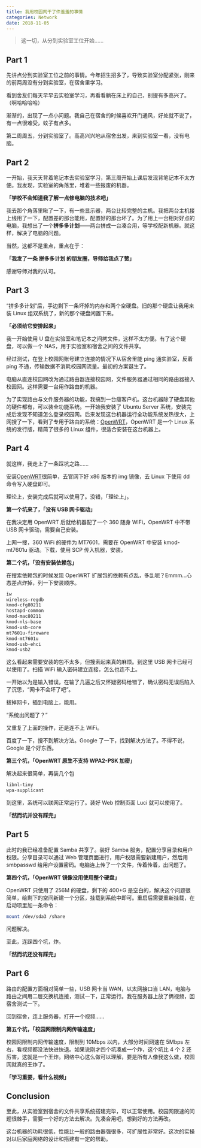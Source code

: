 ```yaml
---
title: 我用校园网干了件羞羞的事情
categories: Network
date: 2018-11-05
---
```


> 这一切，从分到实验室工位开始……

<!--more-->

## Part 1

先讲点分到实验室工位之前的事情。今年招生招多了，导致实验室分配紧张，刚来的前两周没有分到实验室，在宿舍里学习。

看到舍友们每天早早去实验室学习，再看看躺在床上的自己，别提有多高兴了。（啊哈哈哈哈）

渐渐的，出现了一点小问题。我自己在宿舍的时候喜欢开门通风，好处就不说了，有一点很难受，蚊子有点多。

第二周周五，分到实验室了。高高兴兴地从宿舍出发，来到实验室一看，没有电脑。

## Part 2

一开始，我天天背着笔记本去实验室学习，第三周开始上课后发现背笔记本不太方便。我发现，实验室的角落里，堆着一些报废的机器。

**「学校不会知道我了解一点修电脑的技术吧」**

我去那个角落里瞅了一下，有一些显示器，两台比较完整的主机。我把两台主机接上线用了一下，配置差的那台能用，配置好的那台坏了。为了用上一台相对好点的电脑，我想出了一个**拼多多计划**——两台拼成一台凑合用，等学校配新机器。就这样，解决了电脑的问题。

当然，这都不是重点，重点在于：

**「我发了一条 拼多多计划 的朋友圈，导师给我点了赞」**

感谢导师对我的认可。

## Part 3

“拼多多计划”后，手边剩下一条坏掉的内存和两个空硬盘。旧的那个硬盘让我用来装 Linux 组双系统了，新的那个硬盘闲置下来。

**「必须给它安排起来」**

我一开始使用 U 盘在实验室和笔记本之间拷文件，这样不太方便。有了这个硬盘，可以做一个 NAS，用于实验室和宿舍之间的文件共享。

经过测试，在登上校园网账号建立连接的情况下从宿舍里能 ping 通实验室，反着 ping 不通，传输数据不消耗校园网流量。最初的方案诞生了。

电脑从直连校园网改为通过路由器连接校园网，文件服务器通过相同的路由器接入校园网。这样需要一台用作路由的机器。

为了实现路由与文件服务器的功能，我搞到一台瘦客户机。这台机器除了硬盘其他的硬件都有，可以装全功能系统。一开始我安装了 Ubuntu Server 系统，安装完成后发现不知道怎么登录校园网。后来发现这台机器运行全功能系统发热很大，上网搜了一下，看到了专用于路由的系统：[OpenWRT](https://openwrt.org/)，OpenWRT 是一个 Linux 系统的发行版，精简了很多的 Linux 组件，很适合安装在这台机器上。

## Part 4

就这样，我走上了一条踩坑之路……

安装[OpenWRT](https://openwrt.org/)很简单，去官网下好 x86 版本的 img 镜像，去 Linux 下使用 dd 命令写入硬盘即可。

理论上，安装完成后就可以使用了。没错，「理论上」。

**第一个坑来了，「没有 USB 网卡驱动」**

在我决定用 OpenWRT 后就给机器配了一个 360 随身 WiFi，OpenWRT 中不带 USB 网卡驱动，需要自己安装。

上网一搜，360 WiFi 的硬件为 MT7601，需要在 OpenWRT 中安装 kmod-mt7601u 驱动。下载，使用 SCP 传入机器，安装。

**第二个坑，「没有安装依赖包」**

在搜索依赖包的时候发现 OpenWRT 扩展包的依赖有点乱，多乱呢？Emmm…心态差点炸掉，列一下安装顺序。

```sh
iw
wireless-regdb
kmod-cfg80211
hostapd-common
kmod-mac80211
kmod-nls-base
kmod-usb-core
mt7601u-fireware
kmod-mt7601u
kmod-usb-ehci
kmod-usb2
```

这么看起来需要安装的包不太多，但搜索起来真的麻烦。到这里 USB 网卡已经可以使用了。扫描 WiFi 输入密码建立连接，怎么也连不上。

一开始以为是输入错误，在输了几遍之后又怀疑密码给错了，确认密码无误后陷入了沉思，“网卡不会坏了吧”。

拔掉网卡，插到电脑上，能用。

“系统出问题了？”

又重复了上面的操作，还是连不上 WiFi。

百度了一下，搜不到解决方法。Google 了一下，找到解决方法了。不得不说，Google 是个好东西。

**第三个坑，「OpenWRT 原生不支持 WPA2-PSK 加密」**

解决起来很简单，再装几个包

```bash
libnl-tiny
wpa-supplicant
```

到这里，系统可以联网正常运行了。装好 Web 控制页面 Luci 就可以使用了。

**「然而坑并没有踩完」**

## Part 5

此时的我已经准备配置 Samba 共享了。装好 Samba 服务，配置分享目录和用户权限。分享目录可以通过 Web 管理页面进行，用户权限需要新建用户，然后用 smbpasswd 给用户设置密码。电脑连上传了一个文件，传着传着，出问题了。

**第四个坑，「OpenWRT 镜像没用使用整个硬盘」**

OpenWRT 只使用了 256M 的硬盘，剩下的 400+G 是空白的，解决这个问题很简单，给剩下的空间新建一个分区，挂载到系统中即可。重启后需要重新挂载，在启动项里加一条命令：

```bash
mount /dev/sda3 /share
```

问题解决。

至此，连踩四个坑，炸。

**「然而坑还没有踩完」**

## Part 6

路由的配置方面相对简单一些，USB 网卡当 WAN，以太网接口当 LAN，电脑与路由之间用二层交换机连接，测试一下，正常运行。我在服务器上放了俩视频，回宿舍测试一下。

回到宿舍，连上服务器，打开一个视频……

**第五个坑，「校园网限制内网传输速度」**

校园网限制内网传输速度，限制到 10Mbps 以内，大部分时间网速在 5Mbps 左右，看视频都没法快进快退。如果说刚才四个坑凑成一个炸，这个坑比 4 个 2 还厉害，这就是一个王炸。网络中心这么做可以理解，要是所有人像我这么做，校园网就真的王炸了。

**「学习重要，看什么视频」**

## Conclusion

至此，从实验室到宿舍的文件共享系统搭建完毕，可以正常使用。校园网限速的问题很棘手，需要一个好的方法去解决。先凑合用吧，想到好的方法再改。

这台机器的功耗很低，性能比一般的路由器强很多，可扩展性非常好。这次的实操对以后家庭网络的设计和搭建有一定的帮助。

